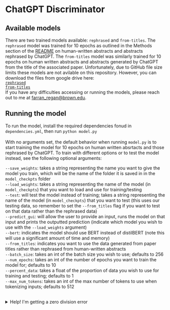 # ChatGPT Discriminator

## Available models
There are two trained models available: `rephrased` and `from-titles`. The `rephrased` model was trained for 10 epochs as outlined in the Methods section of the [README](README.md) on human-written abstracts and abstracts rephrased by ChatGPT. The `from-titles` model was similarly trained for 10 epochs on human written abstracts and abstracts generated by ChatGPT from the title of the associated paper. Unfortunately, due to GitHub file size limits these models are not avilable on this repository. However, you can download the files from google drive here:  
[`rephrased`](https://drive.google.com/drive/folders/1f-xROHmFpxZ_R1sSG_vd5c-CAJ4klwGK?usp=sharing)  
[`from-titles`](https://drive.google.com/drive/folders/1hTN8euCAzencZATCMZkPRscFglFTsXcR?usp=sharing)  
If you have any difficulties accessing or running the models, please reach out to me at farran_regan@brown.edu.


## Running the model
To run the model, install the required dependencies fonud in `dependencies.yml`, then run `python model.py`  
<br>
With no arguments set, the default behavior when running `model.py` is to start training the model for 10 epochs on human written absrtacts and those rephrased by ChatGPT. To train with different options or to test the model instead, see the following optional arguments:  

`--save_weights`: takes a string representing the name you want to give the model you train, which will be the name of the folder it is saved in in the `model_checkpts` folder  
`--load_weights`: takes a string representing the name of the model (in `model_checkpts`) that you want to load and use for training/testing  
`--test`: will test the model instead of training; takes a string representing the name of the model (in `model_checkpts`) that you want to test (this uses our testing data, so remember to set the `--from_titles` flag if you want to test on that data rather than the rephrased data)  
`--predict_gui`: will allow the user to provide an input, runs the model on that input and prints the outputted prediction (indicate which model you wish to use with the `--load_weights` argument)  
`--bert`: indicates the model should use BERT instead of distilBERT (note this will use a significant amount of time and memory)  
`--from_titles`: indicates you want to use the data generated from paper titles rather than rephrased from human-written abstracts  
`--batch_size`: takes an int of the batch size you wish to use; defaults to 256  
`--num_epochs`: takes an int of the number of epochs you want to train the model for; defaults to 10  
`--percent_data`: takes a float of the proportion of data you wish to use for training and testing; defaults to 1  
`--max_num_tokens`: takes an int of the max number of tokens to use when tokenizing inputs; defaults to 512  
<br>
<details>
<summary>Help! I'm getting a zero division error</summary>
<br>
Most likely, you are using a small percentage of data and a large batch size, such that your batch size is larger than the available data. If you don't have enough data for one full batch (in either the training or testing set), you will get a zero division error. To get around this, when you use a small percentage of data, lower the batch size correspondingly.
</details>




